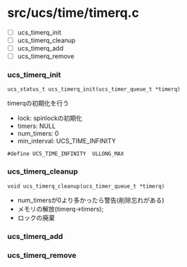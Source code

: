 #  src/ucs/time/timerq.c

- [ ] ucs_timerq_init
- [ ] ucs_timerq_cleanup
- [ ] ucs_timerq_add
- [ ] ucs_timerq_remove

### ucs_timerq_init

```
ucs_status_t ucs_timerq_init(ucs_timer_queue_t *timerq)
```

timerqの初期化を行う

* lock: spinlockの初期化
* timers: NULL
* num_timers: 0
* min_interval: UCS_TIME_INFINITY

```
#define UCS_TIME_INFINITY  ULLONG_MAX
```

### ucs_timerq_cleanup

```
void ucs_timerq_cleanup(ucs_timer_queue_t *timerq)
```

* num_timersが0より多かったら警告(削除忘れがある)
* メモリの解放(timerq->timers);
* ロックの廃棄



### ucs_timerq_add
### ucs_timerq_remove
